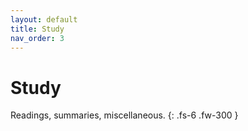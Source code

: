 ```yaml
---
layout: default
title: Study
nav_order: 3
---
```


# Study

Readings, summaries, miscellaneous.
{: .fs-6 .fw-300 }